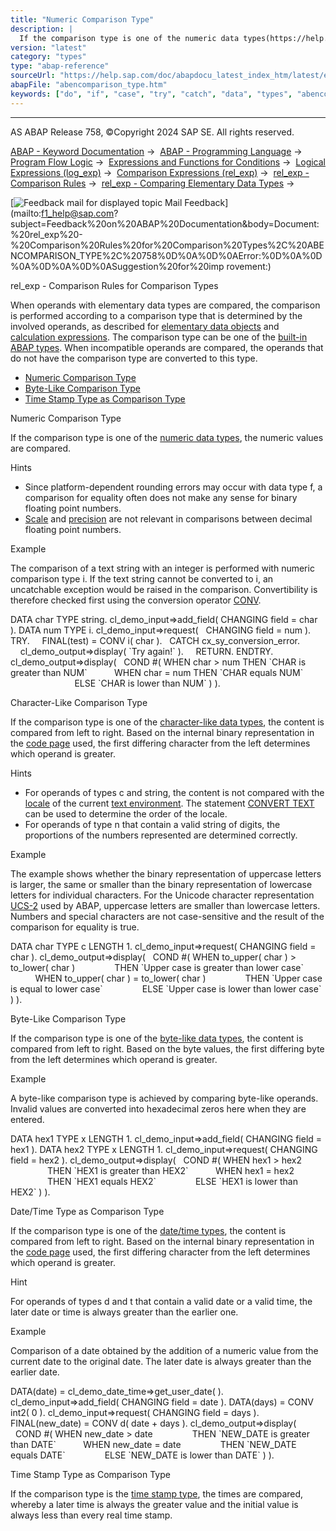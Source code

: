 ```yaml
---
title: "Numeric Comparison Type"
description: |
  If the comparison type is one of the numeric data types(https://help.sap.com/doc/abapdocu_latest_index_htm/latest/en-US/abenbuiltin_types_numeric.htm), the numeric values are compared. Hints -   Since platform-dependent rounding errors may occur with data type f, a comparison for equality often do
version: "latest"
category: "types"
type: "abap-reference"
sourceUrl: "https://help.sap.com/doc/abapdocu_latest_index_htm/latest/en-US/abencomparison_type.htm"
abapFile: "abencomparison_type.htm"
keywords: ["do", "if", "case", "try", "catch", "data", "types", "abencomparison", "type"]
---
```


* * *

AS ABAP Release 758, ©Copyright 2024 SAP SE. All rights reserved.

[ABAP - Keyword Documentation](https://help.sap.com/doc/abapdocu_latest_index_htm/latest/en-US/abenabap.htm) →  [ABAP - Programming Language](https://help.sap.com/doc/abapdocu_latest_index_htm/latest/en-US/abenabap_reference.htm) →  [Program Flow Logic](https://help.sap.com/doc/abapdocu_latest_index_htm/latest/en-US/abenabap_flow_logic.htm) →  [Expressions and Functions for Conditions](https://help.sap.com/doc/abapdocu_latest_index_htm/latest/en-US/abenlogical_expr_func.htm) →  [Logical Expressions (log\_exp)](https://help.sap.com/doc/abapdocu_latest_index_htm/latest/en-US/abenlogexp.htm) →  [Comparison Expressions (rel\_exp)](https://help.sap.com/doc/abapdocu_latest_index_htm/latest/en-US/abenlogexp_comp.htm) →  [rel\_exp - Comparison Rules](https://help.sap.com/doc/abapdocu_latest_index_htm/latest/en-US/abenlogexp_rules.htm) →  [rel\_exp - Comparing Elementary Data Types](https://help.sap.com/doc/abapdocu_latest_index_htm/latest/en-US/abenlogexp_rules_operands.htm) → 

 [![](Mail.gif?object=Mail.gif "Feedback mail for displayed topic") Mail Feedback](mailto:f1_help@sap.com?subject=Feedback%20on%20ABAP%20Documentation&body=Document:%20rel_exp%20-%20Comparison%20Rules%20for%20Comparison%20Types%2C%20ABENCOMPARISON_TYPE%2C%20758%0D%0A%0D%0AError:%0D%0A%0D%0A%0D%0A%0D%0ASuggestion%20for%20imp
rovement:)

rel\_exp - Comparison Rules for Comparison Types

When operands with elementary data types are compared, the comparison is performed according to a comparison type that is determined by the involved operands, as described for [elementary data objects](https://help.sap.com/doc/abapdocu_latest_index_htm/latest/en-US/abenlogexp_rules_operands_dobj.htm) and [calculation expressions](https://help.sap.com/doc/abapdocu_latest_index_htm/latest/en-US/abenlogexp_rules_expressions.htm). The comparison type can be one of the [built-in ABAP types](https://help.sap.com/doc/abapdocu_latest_index_htm/latest/en-US/abenbuiltin_abap_type_glosry.htm "Glossary Entry"). When incompatible operands are compared, the operands that do not have the comparison type are converted to this type.

-   [Numeric Comparison Type](#abencomparison-type-1-------character-like-comparison-type---@ITOC@@ABENCOMPARISON_TYPE_2)
-   [Byte-Like Comparison Type](#abencomparison-type-3-------date-time-type-as-comparison-type---@ITOC@@ABENCOMPARISON_TYPE_4)
-   [Time Stamp Type as Comparison Type](#@@ITOC@@ABENCOMPARISON_TYPE_5)

Numeric Comparison Type   

If the comparison type is one of the [numeric data types](https://help.sap.com/doc/abapdocu_latest_index_htm/latest/en-US/abenbuiltin_types_numeric.htm), the numeric values are compared.

Hints

-   Since platform-dependent rounding errors may occur with data type f, a comparison for equality often does not make any sense for binary floating point numbers.
-   [Scale](https://help.sap.com/doc/abapdocu_latest_index_htm/latest/en-US/abenscale_glosry.htm "Glossary Entry") and [precision](https://help.sap.com/doc/abapdocu_latest_index_htm/latest/en-US/abenprecision_glosry.htm "Glossary Entry") are not relevant in comparisons between decimal floating point numbers.

Example

The comparison of a text string with an integer is performed with numeric comparison type i. If the text string cannot be converted to i, an uncatchable exception would be raised in the comparison. Convertibility is therefore checked first using the conversion operator [CONV](https://help.sap.com/doc/abapdocu_latest_index_htm/latest/en-US/abenconstructor_expression_conv.htm).

DATA char TYPE string.
cl\_demo\_input=>add\_field( CHANGING field = char ).
DATA num TYPE i.
cl\_demo\_input=>request(   CHANGING field = num ).
TRY.
    FINAL(test) = CONV i( char ).
  CATCH cx\_sy\_conversion\_error.
    cl\_demo\_output=>display( \`Try again!\` ).
    RETURN.
ENDTRY.
cl\_demo\_output=>display(
  COND #( WHEN char > num THEN \`CHAR is greater than NUM\`
          WHEN char = num THEN \`CHAR equals NUM\`
                          ELSE \`CHAR is lower than NUM\` ) ).

Character-Like Comparison Type   

If the comparison type is one of the [character-like data types](https://help.sap.com/doc/abapdocu_latest_index_htm/latest/en-US/abenbuiltin_types_character.htm), the content is compared from left to right. Based on the internal binary representation in the [code page](https://help.sap.com/doc/abapdocu_latest_index_htm/latest/en-US/abencodepage_glosry.htm "Glossary Entry") used, the first differing character from the left determines which operand is greater.

Hints

-   For operands of types c and string, the content is not compared with the [locale](https://help.sap.com/doc/abapdocu_latest_index_htm/latest/en-US/abenlocale_glosry.htm "Glossary Entry") of the current [text environment](https://help.sap.com/doc/abapdocu_latest_index_htm/latest/en-US/abentext_environment_glosry.htm "Glossary Entry"). The statement [CONVERT TEXT](https://help.sap.com/doc/abapdocu_latest_index_htm/latest/en-US/abapconvert_text.htm) can be used to determine the order of the locale.
-   For operands of type n that contain a valid string of digits, the proportions of the numbers represented are determined correctly.

Example

The example shows whether the binary representation of uppercase letters is larger, the same or smaller than the binary representation of lowercase letters for individual characters. For the Unicode character representation [UCS-2](https://help.sap.com/doc/abapdocu_latest_index_htm/latest/en-US/abenucs2_glosry.htm "Glossary Entry") used by ABAP, uppercase letters are smaller than lowercase letters. Numbers and special characters are not case-sensitive and the result of the comparison for equality is true.

DATA char TYPE c LENGTH 1.
cl\_demo\_input=>request( CHANGING field = char ).
cl\_demo\_output=>display(
  COND #( WHEN to\_upper( char ) > to\_lower( char )
               THEN \`Upper case is greater than lower case\`
          WHEN to\_upper( char ) = to\_lower( char )
               THEN \`Upper case is equal to lower case\`
               ELSE \`Upper case is lower than lower case\` ) ).

Byte-Like Comparison Type   

If the comparison type is one of the [byte-like data types](https://help.sap.com/doc/abapdocu_latest_index_htm/latest/en-US/abenbuiltin_types_byte.htm), the content is compared from left to right. Based on the byte values, the first differing byte from the left determines which operand is greater.

Example

A byte-like comparison type is achieved by comparing byte-like operands. Invalid values are converted into hexadecimal zeros here when they are entered.

DATA hex1 TYPE x LENGTH 1.
cl\_demo\_input=>add\_field( CHANGING field = hex1 ).
DATA hex2 TYPE x LENGTH 1.
cl\_demo\_input=>request( CHANGING field = hex2 ).
cl\_demo\_output=>display(
  COND #( WHEN hex1 > hex2
               THEN \`HEX1 is greater than HEX2\`
          WHEN hex1 = hex2
               THEN \`HEX1 equals HEX2\`
               ELSE \`HEX1 is lower than HEX2\` ) ).

Date/Time Type as Comparison Type   

If the comparison type is one of the [date/time types](https://help.sap.com/doc/abapdocu_latest_index_htm/latest/en-US/abenbuiltin_types_date_time.htm), the content is compared from left to right. Based on the internal binary representation in the [code page](https://help.sap.com/doc/abapdocu_latest_index_htm/latest/en-US/abencodepage_glosry.htm "Glossary Entry") used, the first differing character from the left determines which operand is greater.

Hint

For operands of types d and t that contain a valid date or a valid time, the later date or time is always greater than the earlier one.

Example

Comparison of a date obtained by the addition of a numeric value from the current date to the original date. The later date is always greater than the earlier date.

DATA(date) = cl\_demo\_date\_time=>get\_user\_date( ).
cl\_demo\_input=>add\_field( CHANGING field = date ).
DATA(days) = CONV int2( 0 ).
cl\_demo\_input=>request( CHANGING field = days ).
FINAL(new\_date) = CONV d( date + days ).
cl\_demo\_output=>display(
  COND #( WHEN new\_date > date
               THEN \`NEW\_DATE is greater than DATE\`
          WHEN new\_date = date
               THEN \`NEW\_DATE equals DATE\`
               ELSE \`NEW\_DATE is lower than DATE\` ) ).

Time Stamp Type as Comparison Type   

If the comparison type is the [time stamp type](https://help.sap.com/doc/abapdocu_latest_index_htm/latest/en-US/abenbuiltin_types_date_time.htm), the times are compared, whereby a later time is always the greater value and the initial value is always less than every real time stamp.